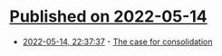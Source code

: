# [Published on 2022-05-14](index.md)

* [2022-05-14, 22:37:37](https://news.ycombinator.com/item?id=31383373) - [The case for consolidation](https://benn.substack.com/p/case-for-consolidation)
